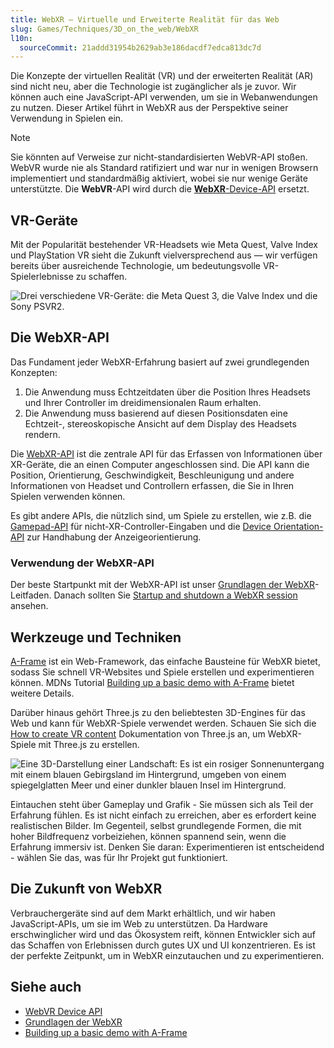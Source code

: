 ```yaml
---
title: WebXR — Virtuelle und Erweiterte Realität für das Web
slug: Games/Techniques/3D_on_the_web/WebXR
l10n:
  sourceCommit: 21addd31954b2629ab3e186dacdf7edca813dc7d
---
```


Die Konzepte der virtuellen Realität (VR) und der erweiterten Realität (AR) sind nicht neu, aber die Technologie ist zugänglicher als je zuvor. Wir können auch eine JavaScript-API verwenden, um sie in Webanwendungen zu nutzen. Dieser Artikel führt in WebXR aus der Perspektive seiner Verwendung in Spielen ein.

> [!NOTE]
> Sie könnten auf Verweise zur nicht-standardisierten WebVR-API stoßen. WebVR wurde nie als Standard ratifiziert und war nur in wenigen Browsern implementiert und standardmäßig aktiviert, wobei sie nur wenige Geräte unterstützte. Die **WebVR**-API wird durch die [**WebXR**-Device-API](/de/docs/Web/API/WebXR_Device_API) ersetzt.

## VR-Geräte

Mit der Popularität bestehender VR-Headsets wie Meta Quest, Valve Index und PlayStation VR sieht die Zukunft vielversprechend aus — wir verfügen bereits über ausreichende Technologie, um bedeutungsvolle VR-Spielerlebnisse zu schaffen.

![Drei verschiedene VR-Geräte: die Meta Quest 3, die Valve Index und die Sony PSVR2.](hmds.jpg)

## Die WebXR-API

Das Fundament jeder WebXR-Erfahrung basiert auf zwei grundlegenden Konzepten:

1. Die Anwendung muss Echtzeitdaten über die Position Ihres Headsets und Ihrer Controller im dreidimensionalen Raum erhalten.
2. Die Anwendung muss basierend auf diesen Positionsdaten eine Echtzeit-, stereoskopische Ansicht auf dem Display des Headsets rendern.

Die [WebXR-API](/de/docs/Web/API/WebXR_Device_API) ist die zentrale API für das Erfassen von Informationen über XR-Geräte, die an einen Computer angeschlossen sind. Die API kann die Position, Orientierung, Geschwindigkeit, Beschleunigung und andere Informationen von Headset und Controllern erfassen, die Sie in Ihren Spielen verwenden können.

Es gibt andere APIs, die nützlich sind, um Spiele zu erstellen, wie z.B. die [Gamepad-API](/de/docs/Web/API/Gamepad_API) für nicht-XR-Controller-Eingaben und die [Device Orientation-API](/de/docs/Web/API/Device_orientation_events/Detecting_device_orientation) zur Handhabung der Anzeigeorientierung.

### Verwendung der WebXR-API

Der beste Startpunkt mit der WebXR-API ist unser [Grundlagen der WebXR](/de/docs/Web/API/WebXR_Device_API/Fundamentals)-Leitfaden. Danach sollten Sie [Startup and shutdown a WebXR session](/de/docs/Web/API/WebXR_Device_API/Startup_and_shutdown) ansehen.

## Werkzeuge und Techniken

[A-Frame](https://aframe.io/) ist ein Web-Framework, das einfache Bausteine für WebXR bietet, sodass Sie schnell VR-Websites und Spiele erstellen und experimentieren können. MDNs Tutorial [Building up a basic demo with A-Frame](/de/docs/Games/Techniques/3D_on_the_web/Building_up_a_basic_demo_with_A-Frame) bietet weitere Details.

Darüber hinaus gehört Three.js zu den beliebtesten 3D-Engines für das Web und kann für WebXR-Spiele verwendet werden. Schauen Sie sich die [How to create VR content](https://threejs.org/docs/#manual/en/introduction/How-to-create-VR-content) Dokumentation von Three.js an, um WebXR-Spiele mit Three.js zu erstellen.

![Eine 3D-Darstellung einer Landschaft: Es ist ein rosiger Sonnenuntergang mit einem blauen Gebirgsland im Hintergrund, umgeben von einem spiegelglatten Meer und einer dunkler blauen Insel im Hintergrund.](sechelt.jpg)

Eintauchen steht über Gameplay und Grafik - Sie müssen sich als Teil der Erfahrung fühlen. Es ist nicht einfach zu erreichen, aber es erfordert keine realistischen Bilder. Im Gegenteil, selbst grundlegende Formen, die mit hoher Bildfrequenz vorbeiziehen, können spannend sein, wenn die Erfahrung immersiv ist. Denken Sie daran: Experimentieren ist entscheidend - wählen Sie das, was für Ihr Projekt gut funktioniert.

## Die Zukunft von WebXR

Verbrauchergeräte sind auf dem Markt erhältlich, und wir haben JavaScript-APIs, um sie im Web zu unterstützen. Da Hardware erschwinglicher wird und das Ökosystem reift, können Entwickler sich auf das Schaffen von Erlebnissen durch gutes UX und UI konzentrieren. Es ist der perfekte Zeitpunkt, um in WebXR einzutauchen und zu experimentieren.

## Siehe auch

- [WebVR Device API](/de/docs/Web/API/WebXR_Device_API)
- [Grundlagen der WebXR](/de/docs/Web/API/WebXR_Device_API/Fundamentals)
- [Building up a basic demo with A-Frame](/de/docs/Games/Techniques/3D_on_the_web/Building_up_a_basic_demo_with_A-Frame)
